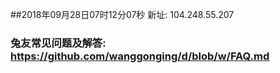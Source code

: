 ##2018年09月28日07时12分07秒 新址: 104.248.55.207
### 兔友常见问题及解答: https://github.com/wanggonging/d/blob/w/FAQ.md
